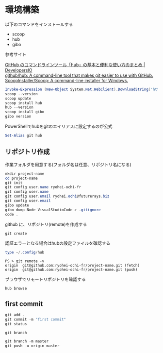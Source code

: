# 環境構築

以下のコマンドをインストールする

- scoop
- hub
- gibo

参考サイト

[GitHub のコマンドラインツール「hub」の基本と便利な使い方のまとめ | DevelopersIO](https://dev.classmethod.jp/articles/hub/)  
[github/hub: A command-line tool that makes git easier to use with GitHub.](https://github.com/github/hub)  
[ScoopInstaller/Scoop: A command-line installer for Windows.](https://github.com/ScoopInstaller/Scoop)  

```powershell
Invoke-Expression (New-Object System.Net.WebClient).DownloadString('https://get.scoop.sh')
scoop --version
scoop update
scoop install hub
hub --version
scoop install gibo
gibo version
```

PowerShellでhubをgitのエイリアスに設定するのが公式

```powershell
Set-Alias git hub
```

## リポジトリ作成

作業フォルダを用意する(フォルダ名は任意、リポジトリ名になる)

```powershell
mkdir project-name
cd project-name
git init
git config user.name ryohei-ochi-fr
git config user.name
git config user.email ryohei.ochi@futurerays.biz
git config user.email
gibo update
gibo dump Node VisualStudioCode > .gitignore
code .
```

github に、リポジトリ(remote)を作成する

```powershell
git create
```

認証エラーとなる場合はhubの設定ファイルを確認する

```powershell
type ~/.config/hub
```

```shell
PS > git remote -v
origin  git@github.com:ryohei-ochi-fr/project-name.git (fetch)
origin  git@github.com:ryohei-ochi-fr/project-name.git (push)
```

ブラウザでリモートリポジトリを確認する

```powershell
hub browse
```

## first commit

```powershell
git add .
git commit -m "first commit"
git status

git branch

git branch -m master
git push -u origin master
```
